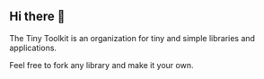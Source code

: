 ## Hi there 👋

The Tiny Toolkit is an organization for tiny and simple libraries and applications. 

Feel free to fork any library and make it your own.
